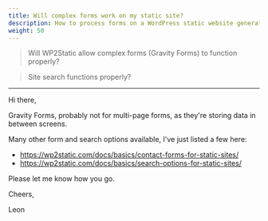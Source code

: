 ```yaml
---
title: Will complex forms work on my static site?
description: How to process forms on a WordPress static website generated by WP2Static.
weight: 50
---
```


> Will WP2Static allow complex forms (Gravity Forms) to function properly?

> Site search functions properly?

---

Hi there,

Gravity Forms, probably not for multi-page forms, as they're storing data in between screens.

Many other form and search options available, I've just listed a few here:

 - https://wp2static.com/docs/basics/contact-forms-for-static-sites/
 - https://wp2static.com/docs/basics/search-options-for-static-sites/

Please let me know how you go.

Cheers,

Leon
